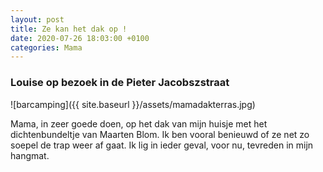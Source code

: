 ```yaml
---
layout: post
title: Ze kan het dak op !
date: 2020-07-26 18:03:00 +0100
categories: Mama
---
```


### Louise op bezoek in de Pieter Jacobszstraat

![barcamping]({{ site.baseurl }}/assets/mamadakterras.jpg)

Mama, in zeer goede doen, op het dak van mijn huisje met het dichtenbundeltje van Maarten Blom. Ik ben vooral benieuwd of ze net zo soepel de trap weer af gaat. Ik lig in ieder geval, voor nu, tevreden in mijn hangmat.
